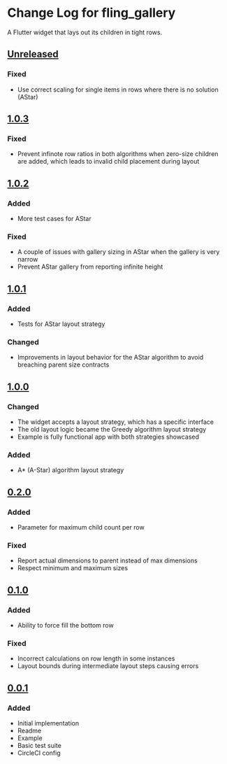 # Change Log for fling\_gallery

A Flutter widget that lays out its children in tight rows.

## [Unreleased]

### Fixed

- Use correct scaling for single items in rows where there is no solution (AStar)

## [1.0.3]

### Fixed

- Prevent infinote row ratios in both algorithms when zero-size children are added, which leads to invalid child placement during layout

## [1.0.2]

### Added

- More test cases for AStar

### Fixed

- A couple of issues with gallery sizing in AStar when the gallery is very narrow
- Prevent AStar gallery from reporting infinite height

## [1.0.1]

### Added

- Tests for AStar layout strategy

### Changed

- Improvements in layout behavior for the AStar algorithm to avoid breaching parent size contracts

## [1.0.0]

### Changed

- The widget accepts a layout strategy, which has a specific interface
- The old layout logic became the Greedy algorithm layout strategy
- Example is fully functional app with both strategies showcased

### Added

- A* (A-Star) algorithm layout strategy

## [0.2.0]

### Added

- Parameter for maximum child count per row

### Fixed

- Report actual dimensions to parent instead of max dimensions
- Respect minimum and maximum sizes

## [0.1.0]

### Added

- Ability to force fill the bottom row

### Fixed

- Incorrect calculations on row length in some instances
- Layout bounds during intermediate layout steps causing errors

## [0.0.1]

### Added

- Initial implementation
- Readme
- Example
- Basic test suite
- CircleCI config

[Unreleased]: https://github.com/mongoose13/fling-gallery/compare/v1.0.3...HEAD
[1.0.3]: https://github.com/mongoose13/fling-gallery/compare/v1.0.2...v1.0.3
[1.0.2]: https://github.com/mongoose13/fling-gallery/compare/v1.0.1...v1.0.2
[1.0.1]: https://github.com/mongoose13/fling-gallery/compare/v1.0.0...v1.0.1
[1.0.0]: https://github.com/mongoose13/fling-gallery/compare/v0.2.0...v1.0.0
[0.2.0]: https://github.com/mongoose13/fling-gallery/compare/v0.1.0...v0.2.0
[0.1.0]: https://github.com/mongoose13/fling-gallery/compare/v0.0.1...v0.1.0
[0.0.1]: https://github.com/mongoose13/fling-gallery/tree/v0.0.1
